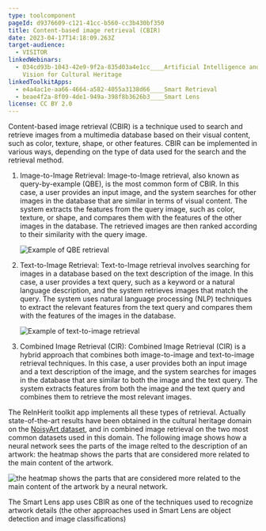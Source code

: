 ```yaml
---
type: toolcomponent
pageId: d9376609-c121-41cc-b560-cc3b430bf350
title: Content-based image retrieval (CBIR)
date: 2023-04-17T14:18:09.263Z
target-audience:
  - VISITOR
linkedWebinars:
  - 034cd93b-1043-42e9-9f2a-835d03a4e1cc____Artificial Intelligence and Computer
    Vision for Cultural Heritage
linkedToolkitApps:
  - e4a4ac1e-aa66-4664-a582-4055a3138d66____Smart Retrieval
  - beae4f2a-8f09-4de1-949a-398f8b3626b3____Smart Lens
license: CC BY 2.0
---
```

Content-based image retrieval (CBIR) is a technique used to search and retrieve images from a multimedia database based on their visual content, such as color, texture, shape, or other features. CBIR can be implemented in various ways, depending on the type of data used for the search and the retrieval method.

1. Image-to-Image Retrieval: Image-to-Image retrieval, also known as query-by-example (QBE), is the most common form of CBIR. In this case, a user provides an input image, and the system searches for other images in the database that are similar in terms of visual content. The system extracts the features from the query image, such as color, texture, or shape, and compares them with the features of the other images in the database. The retrieved images are then ranked according to their similarity with the query image.

   ![Example of QBE retrieval](https://ucarecdn.com/bb1bae3c-42a9-40bd-8539-036795aeefd3/-/crop/1325x1081/286,46/-/preview/ "Example of QBE retrieval")
2. Text-to-Image Retrieval: Text-to-Image retrieval involves searching for images in a database based on the text description of the image. In this case, a user provides a text query, such as a keyword or a natural language description, and the system retrieves images that match the query. The system uses natural language processing (NLP) techniques to extract the relevant features from the text query and compares them with the features of the images in the database.

   ![Example of text-to-image retrieval](https://ucarecdn.com/85311be8-da02-429d-a43b-fce95a63249a/ "Example of text-to-image retrieval")
3. Combined Image Retrieval (CIR): Combined Image Retrieval (CIR) is a hybrid approach that combines both image-to-image and text-to-image retrieval techniques. In this case, a user provides both an input image and a text description of the image, and the system searches for images in the database that are similar to both the image and the text query. The system extracts features from both the image and the text query and combines them to retrieve the most relevant images.

The ReInHerit toolkit app implements all these types of retrieval. Actually state-of-the-art results have been obtained in the cultural heritage domain on the [NoisyArt dataset](https://github.com/delchiaro/NoisyArt), and in combined image retrieval on the two most common datasets used in this domain. The following image shows how a neural network sees the parts of the image relted to the description of an artwork: the heatmap shows the parts that are considered more related to the main content of the artwork.

![ the heatmap shows the parts that are considered more related to the main content of the artwork by a neural network.](https://ucarecdn.com/72085274-3f84-4fcc-b052-ba4c6ad10ff0/ " the heatmap shows the parts that are considered more related to the main content of the artwork by a neural network.")

The Smart Lens app uses CBIR as one of the techniques used to recognize artwork details (the other approaches used in Smart Lens are object detection and image classifications)
